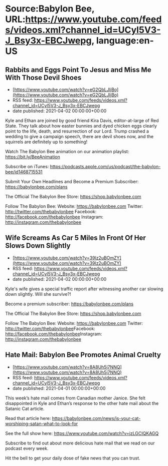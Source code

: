 # Source:Babylon Bee, URL:https://www.youtube.com/feeds/videos.xml?channel_id=UCyl5V3-J_Bsy3x-EBCJwepg, language:en-US

## Rabbits and Eggs Point To Jesus and Miss Me With Those Devil Shoes
 - [https://www.youtube.com/watch?v=eG2QbLJIjBo](https://www.youtube.com/watch?v=eG2QbLJIjBo)
 - RSS feed: https://www.youtube.com/feeds/videos.xml?channel_id=UCyl5V3-J_Bsy3x-EBCJwepg
 - date published: 2021-04-02 00:00:00+00:00

Kyle and Ethan are joined by good friend Kira Davis, editor-at-large of Red State. They talk about how easter bunnies and dyed chicken eggs clearly point to the life, death, and resurrection of our Lord. Trump crashed a wedding to give a campaign speech, there are devil shoes now, and the squirrels are definitely up to something!

Watch The Babylon Bee animation on our animation playlist: https://bit.ly/BeeAnimation  

Subscribe on iTunes: https://podcasts.apple.com/us/podcast/the-babylon-bee/id1468715531

Submit Your Own Headlines and Become a Premium Subscriber: https://babylonbee.com/plans

The Official The Babylon Bee Store: https://shop.babylonbee.com

Follow The Babylon Bee:
Website: https://babylonbee.com
Twitter: http://twitter.com/thebabylonbee
Facebook: http://facebook.com/thebabylonbee
Instagram: http://instagram.com/thebabylonbee

## Wife Screams As Car 5 Miles In Front Of Her Slows Down Slightly
 - [https://www.youtube.com/watch?v=39lz2uBOmZY](https://www.youtube.com/watch?v=39lz2uBOmZY)
 - RSS feed: https://www.youtube.com/feeds/videos.xml?channel_id=UCyl5V3-J_Bsy3x-EBCJwepg
 - date published: 2021-04-02 00:00:00+00:00

Kyle's wife gives a special traffic report after witnessing another car slowing down slightly. Will she survive?!

Become a premium subscriber: https://babylonbee.com/plans​

The Official The Babylon Bee Store: https://shop.babylonbee.com​

Follow The Babylon Bee:
Website: https://babylonbee.com​
Twitter: http://twitter.com/thebabylonbee​
Facebook: http://facebook.com/thebabylonbee​
Instagram: http://instagram.com/thebabylonbee

## Hate Mail: Babylon Bee Promotes Animal Cruelty
 - [https://www.youtube.com/watch?v=8A8Uh5j7NNQ](https://www.youtube.com/watch?v=8A8Uh5j7NNQ)
 - RSS feed: https://www.youtube.com/feeds/videos.xml?channel_id=UCyl5V3-J_Bsy3x-EBCJwepg
 - date published: 2021-04-01 00:00:00+00:00

This week’s hate mail comes from Canadian mother Janice. She felt disappointed in Kyle and Ethan’s response to the other hate mail about the Satanic Cat article.

Read that article here: 
https://babylonbee.com/news/is-your-cat-worshiping-satan-what-to-look-for

See the full show here:
https://www.youtube.com/watch?v=jzLGCIQKAGQ

Subscribe to find out about more delicious hate mail that we read on our podcast every week. 

Hit the bell to get your daily dose of fake news that you can trust.


